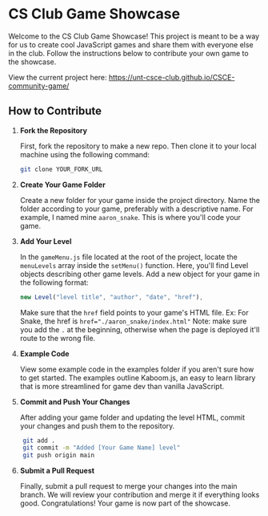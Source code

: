 # CS Club Game Showcase

Welcome to the CS Club Game Showcase! This project is meant to be a way for us to create cool JavaScript games and share them with everyone else in the club. Follow the instructions below to contribute your own game to the showcase.

View the current project here: https://unt-csce-club.github.io/CSCE-community-game/

## How to Contribute

1. **Fork the Repository**

   First, fork the repository to make a new repo. Then clone it to your local machine using the following command:

   ```bash
   git clone YOUR_FORK_URL
   ```

2. **Create Your Game Folder**

   Create a new folder for your game inside the project directory. Name the folder according to your game, preferably with a descriptive name. For example, I named mine `aaron_snake`.
   This is where you'll code your game.

3. **Add Your Level**

   In the `gameMenu.js` file located at the root of the project, locate the `menuLevels` array inside the `setMenu()` function. Here, you'll find Level objects describing other game levels. Add a new object for your game in the following format:

   ```JavaScript
   new Level("level title", "author", "date", "href"),
   ```

   Make sure that the `href` field points to your game's HTML file.
   Ex: For Snake, the href is `href="./aaron_snake/index.html"`
   Note: make sure you add the `.` at the beginning, otherwise when the page is deployed it'll route to the wrong file.

4. **Example Code**

   View some example code in the examples folder if you aren't sure how to get started. The examples outline Kaboom.js, an easy to learn library that is more streamlined for game dev than vanilla JavaScript.

5. **Commit and Push Your Changes**

   After adding your game folder and updating the level HTML, commit your changes and push them to the repository.

```bash
    git add .
    git commit -m "Added [Your Game Name] level"
    git push origin main
```

6. **Submit a Pull Request**

   Finally, submit a pull request to merge your changes into the main branch. We will review your contribution and merge it if everything looks good.
   Congratulations! Your game is now part of the showcase.
